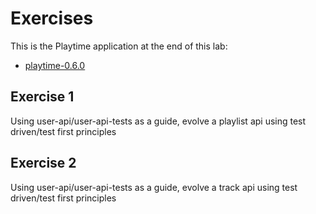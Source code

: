 # Exercises

This is the Playtime application at the end of this lab:

- [playtime-0.6.0](https://github.com/wit-hdip-comp-sci-2023/full-stack-1/tree/main/prj/playtime/playtime-0.6.0)

## Exercise 1

Using user-api/user-api-tests as a guide, evolve a playlist api using test driven/test first principles

## Exercise 2

Using user-api/user-api-tests as a guide, evolve a track api using test driven/test first principles
